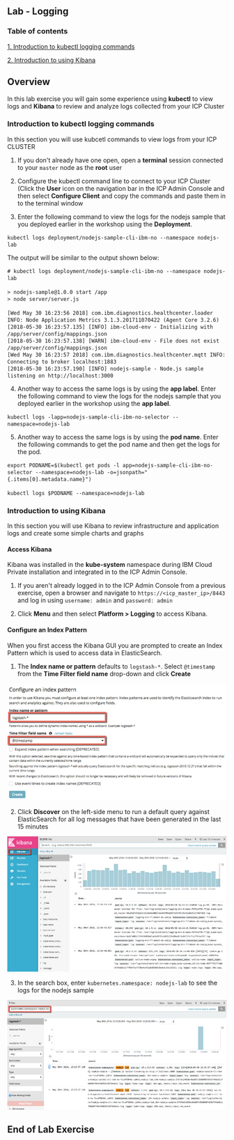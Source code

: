 Lab - Logging
---

### Table of contents
[1. Introduction to kubectl logging commands](#kubcetl)

[2. Introduction to using Kibana](#intro)

## Overview
In this lab exercise you will gain some experience using **kubectl** to view logs and **Kibana** to review and analyze logs collected from your ICP Cluster

### Introduction to kubectl logging commands <a name="kubectl"></a>
In this section you will use kubcetl commands to view logs from your ICP CLUSTER

1. If you don't already have one open, open a **terminal** session connected to your `master` node as the **root** user

2. Configure the kubectl command line to connect to your ICP Cluster (Click the **User** icon on the navigation bar in the ICP Admin Console and then select **Configure Client** and copy the commands and paste them in to the terminal window

3. Enter the following command to view the logs for the nodejs sample that you deployed earlier in the workshop using the **Deployment**.

  ```
  kubectl logs deployment/nodejs-sample-cli-ibm-no --namespace nodejs-lab
  ```

  The output will be similar to the output shown below:

  ```
  # kubectl logs deployment/nodejs-sample-cli-ibm-no --namespace nodejs-lab

  > nodejs-sample@1.0.0 start /app
  > node server/server.js

  [Wed May 30 16:23:56 2018] com.ibm.diagnostics.healthcenter.loader INFO: Node Application Metrics 3.1.3.201711070422 (Agent Core 3.2.6)
  [2018-05-30 16:23:57.135] [INFO] ibm-cloud-env - Initializing with /app/server/config/mappings.json
  [2018-05-30 16:23:57.138] [WARN] ibm-cloud-env - File does not exist /app/server/config/mappings.json
  [Wed May 30 16:23:57 2018] com.ibm.diagnostics.healthcenter.mqtt INFO: Connecting to broker localhost:1883
  [2018-05-30 16:23:57.190] [INFO] nodejs-sample - Node.js sample listening on http://localhost:3000

  ```

4. Another way to access the same logs is by using the **app label**. Enter the following command to view the logs for the nodejs sample that you deployed earlier in the workshop using the **app label**.

  ```
  kubectl logs -lapp=nodejs-sample-cli-ibm-no-selector --namespace=nodejs-lab
  ```

5. Another way to access the same logs is by using the **pod name**. Enter the following commands to get the pod name and then get the logs for the pod.

  ```
  export PODNAME=$(kubectl get pods -l app=nodejs-sample-cli-ibm-no-selector --namespace=nodejs-lab -o=jsonpath="{.items[0].metadata.name}")

  kubectl logs $PODNAME --namespace=nodejs-lab
  ```

### Introduction to using Kibana <a name="intro"></a>
In this section you will use Kibana to review infrastructure and application logs and create some simple charts and graphs

#### Access Kibana
Kibana was installed in the **kube-system** namespace during IBM Cloud Private installation and integrated in to the ICP Admin Console.

1. If you aren't already logged in to the ICP Admin Console from a previous exercise, open a browser and navigate to `https://<icp_master_ip>/8443` and log in using `username: admin` and `password: admin`

2. Click **Menu** and then select **Platform > Logging** to access Kibana.

#### Configure an Index Pattern
When you first access the Kibana GUI you are prompted to create an Index Pattern which is used to access data in ElasticSearch.

1. The **Index name or pattern** defaults to `logstash-*`. Select `@timestamp` from the **Time Filter field name** drop-down and click **Create**

  ![IndexPattern](images/logging101/indexpattern.jpg)

2. Click **Discover** on the left-side menu to run a default query against ElasticSearch for all log messages that have been generated in the last 15 minutes

  ![Discover](images/logging101/discover.jpg)

3. In the search box, enter ```kubernetes.namespace: nodejs-lab``` to see the logs for the nodejs sample

  ![NodeJS Logs](images/logging101/nodejs.jpg)

## End of Lab Exercise
